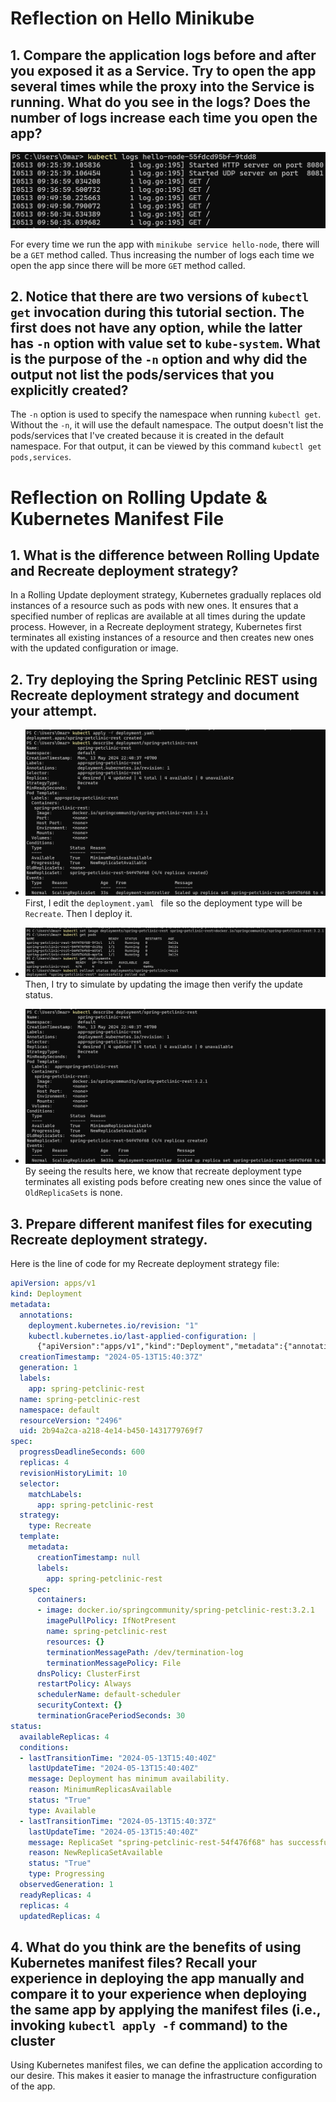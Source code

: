 # Reflection on Hello Minikube

## 1. Compare the application logs before and after you exposed it as a Service. Try to open the app several times while the proxy into the Service is running. What do you see in the logs? Does the number of logs increase each time you open the app?

![](imgfiles/Screenshot%202024-05-13%20170926.png)

For every time we run the app with `minikube service hello-node`, there will be a `GET` method called. Thus increasing the number of logs each time we open the app since there will be more `GET` method called.

## 2. Notice that there are two versions of `kubectl get` invocation during this tutorial section. The first does not have any option, while the latter has `-n` option with value set to `kube-system`. What is the purpose of the `-n` option and why did the output not list the pods/services that you explicitly created?

The `-n` option is used to specify the namespace when running `kubectl get`. Without the `-n`, it will use the default namespace. The output doesn't list the pods/services that I've created because it is created in the default namespace. For that output, it can be viewed by this command `kubectl get pods,services`.

# Reflection on Rolling Update & Kubernetes Manifest File

## 1. What is the difference between Rolling Update and Recreate deployment strategy?

In a Rolling Update deployment strategy, Kubernetes gradually replaces old instances of a resource such as pods with new ones. It ensures that a specified number of replicas are available at all times during the update process. However, in a Recreate deployment strategy, Kubernetes first terminates all existing instances of a resource and then creates new ones with the updated configuration or image.

## 2. Try deploying the Spring Petclinic REST using Recreate deployment strategy and document your attempt.

* ![](imgfiles/Screenshot%202024-05-13%20224149.png)
First, I edit the `deployment.yaml ` file so the deployment type will be `Recreate`. Then I deploy it.

* ![](imgfiles/Screenshot%202024-05-13%20230120.png)
Then, I try to simulate by updating the image then verify the update status.

* ![](imgfiles/Screenshot%202024-05-13%20230445.png)
By seeing the results here, we know that recreate deployment type terminates all existing pods before creating new ones since the value of `OldReplicaSets` is none.

## 3. Prepare different manifest files for executing Recreate deployment strategy.

Here is the line of code for my Recreate deployment strategy file:
```yaml
apiVersion: apps/v1
kind: Deployment
metadata:
  annotations:
    deployment.kubernetes.io/revision: "1"
    kubectl.kubernetes.io/last-applied-configuration: |
      {"apiVersion":"apps/v1","kind":"Deployment","metadata":{"annotations":{"deployment.kubernetes.io/revision":"4"},"creationTimestamp":"2024-05-13T13:25:15Z","generation":5,"labels":{"app":"spring-petclinic-rest"},"name":"spring-petclinic-rest","namespace":"default","resourceVersion":"6031","uid":"25aba1fc-d2c3-409f-8a46-862724e8eb10"},"spec":{"progressDeadlineSeconds":600,"replicas":4,"revisionHistoryLimit":10,"selector":{"matchLabels":{"app":"spring-petclinic-rest"}},"strategy":{"type":"Recreate"},"template":{"metadata":{"creationTimestamp":null,"labels":{"app":"spring-petclinic-rest"}},"spec":{"containers":[{"image":"docker.io/springcommunity/spring-petclinic-rest:3.2.1","imagePullPolicy":"IfNotPresent","name":"spring-petclinic-rest","resources":{},"terminationMessagePath":"/dev/termination-log","terminationMessagePolicy":"File"}],"dnsPolicy":"ClusterFirst","restartPolicy":"Always","schedulerName":"default-scheduler","securityContext":{},"terminationGracePeriodSeconds":30}}},"status":{"availableReplicas":4,"conditions":[{"lastTransitionTime":"2024-05-13T13:37:30Z","lastUpdateTime":"2024-05-13T13:37:30Z","message":"Deployment has minimum availability.","reason":"MinimumReplicasAvailable","status":"True","type":"Available"},{"lastTransitionTime":"2024-05-13T13:25:15Z","lastUpdateTime":"2024-05-13T13:52:34Z","message":"ReplicaSet \"spring-petclinic-rest-54f476f68\" has successfully progressed.","reason":"NewReplicaSetAvailable","status":"True","type":"Progressing"}],"observedGeneration":5,"readyReplicas":4,"replicas":4,"updatedReplicas":4}}
  creationTimestamp: "2024-05-13T15:40:37Z"
  generation: 1
  labels:
    app: spring-petclinic-rest
  name: spring-petclinic-rest
  namespace: default
  resourceVersion: "2496"
  uid: 2b94a2ca-a218-4e14-b450-1431779769f7
spec:
  progressDeadlineSeconds: 600
  replicas: 4
  revisionHistoryLimit: 10
  selector:
    matchLabels:
      app: spring-petclinic-rest
  strategy:
    type: Recreate
  template:
    metadata:
      creationTimestamp: null
      labels:
        app: spring-petclinic-rest
    spec:
      containers:
      - image: docker.io/springcommunity/spring-petclinic-rest:3.2.1
        imagePullPolicy: IfNotPresent
        name: spring-petclinic-rest
        resources: {}
        terminationMessagePath: /dev/termination-log
        terminationMessagePolicy: File
      dnsPolicy: ClusterFirst
      restartPolicy: Always
      schedulerName: default-scheduler
      securityContext: {}
      terminationGracePeriodSeconds: 30
status:
  availableReplicas: 4
  conditions:
  - lastTransitionTime: "2024-05-13T15:40:40Z"
    lastUpdateTime: "2024-05-13T15:40:40Z"
    message: Deployment has minimum availability.
    reason: MinimumReplicasAvailable
    status: "True"
    type: Available
  - lastTransitionTime: "2024-05-13T15:40:37Z"
    lastUpdateTime: "2024-05-13T15:40:40Z"
    message: ReplicaSet "spring-petclinic-rest-54f476f68" has successfully progressed.
    reason: NewReplicaSetAvailable
    status: "True"
    type: Progressing
  observedGeneration: 1
  readyReplicas: 4
  replicas: 4
  updatedReplicas: 4
```

## 4. What do you think are the benefits of using Kubernetes manifest files? Recall your experience in deploying the app manually and compare it to your experience when deploying the same app by applying the manifest files (i.e., invoking `kubectl apply -f` command) to the cluster

Using Kubernetes manifest files, we can define the application according to our desire. This makes it easier to manage the infrastructure configuration of the app.